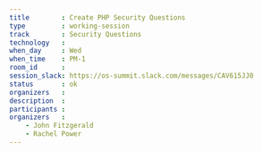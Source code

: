 ```yaml
---
title        : Create PHP Security Questions
type         : working-session
track        : Security Questions
technology   :
when_day     : Wed
when_time    : PM-1
room_id      :
session_slack: https://os-summit.slack.com/messages/CAV615JJ0
status       : ok
organizers   :
description  :
participants :
organizers   :
    - John Fitzgerald
    - Rachel Power
---
```

